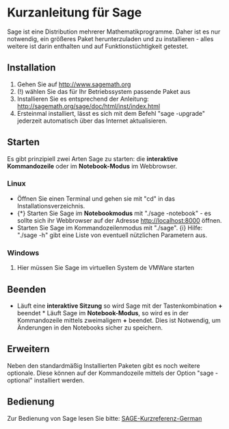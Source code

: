 

# Kurzanleitung für Sage

Sage ist eine Distribution mehrerer Mathematikprogramme. Daher ist es nur notwendig, ein größeres Paket herunterzuladen und zu installieren - alles weitere ist darin enthalten und auf Funktionstüchtigkeit getestet. 


## Installation

1. Gehen Sie auf <a href="http://www.sagemath.org">http://www.sagemath.org</a> 
1. (!) wählen Sie das für Ihr Betriebssystem passende Paket aus 
1. Installieren Sie es entsprechend der Anleitung: <a href="http://sagemath.org/sage/doc/html/inst/index.html">http://sagemath.org/sage/doc/html/inst/index.html</a> 
1. Ersteinmal installiert, lässt es sich mit dem Befehl "sage -upgrade" jederzeit automatisch über das Internet aktualisieren. 

## Starten

Es gibt prinzipiell zwei Arten Sage zu starten: die **interaktive Kommandozeile** oder im **Notebook-Modus** im Webbrowser. 


### Linux

* Öffnen Sie einen Terminal und gehen sie mit "cd" in das Installationsverzeichnis. 
* {*}  Starten Sie Sage im **Notebookmodus** mit "./sage -notebook" - es sollte sich ihr Webbrowser auf der Adresse <a href="http://localhost:8000">http://localhost:8000</a> öffnen. 
* Starten Sie Sage im Kommandozeilenmodus mit "./sage". 
{i} Hilfe: "./sage -h" gibt eine Liste von eventuell nützlichen Parametern aus. 


### Windows

1. Hier müssen Sie Sage im virtuellen System de VMWare starten 

## Beenden

* Läuft eine **interaktive Sitzung** so wird Sage mit der Tastenkombination **<STRG>+<D>** beendet  * Läuft Sage im **Notebook-Modus**, so wird es in der Kommandozeile mittels zweimaligem **<STRG>+<C>** beendet. Dies ist Notwendig, um Änderungen in den Notebooks sicher zu speichern. 


## Erweitern

Neben den standardmäßig Installierten Paketen gibt es noch weitere optionale. Diese können auf der Kommandozeile mittels der Option "sage -optional" installiert werden. 


## Bedienung

Zur Bedienung von Sage lesen Sie bitte: <a href="/sage-kurzreferenz-german">SAGE-Kurzreferenz-German</a> 
